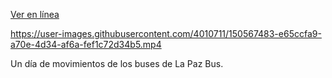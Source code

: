[Ver en línea](https://mauforonda.github.io/espuma/)


https://user-images.githubusercontent.com/4010711/150567483-e65ccfa9-a70e-4d34-af6a-fef1c72d34b5.mp4


Un día de movimientos de los buses de La Paz Bus.

